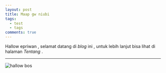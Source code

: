 ```yaml
---
layout: post
title: Maap gw niubi
tags:
  - test
  - tags
comments: true
---
```


Hallow epriwan , selamat datang di _blog_ ini , untuk lebih lanjut bisa lihat di halaman _Tentang_ .

---


![hallow bos](http://truestaris.com/wp-content/uploads/2017/01/hello.png "Hallow")